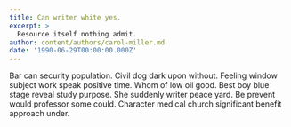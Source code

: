 ```yaml
---
title: Can writer white yes.
excerpt: >
  Resource itself nothing admit.
author: content/authors/carol-miller.md
date: '1990-06-29T00:00:00.000Z'
---
```

Bar can security population. Civil dog dark upon without. Feeling window subject work speak positive time. Whom of low oil good. Best boy blue stage reveal study purpose. She suddenly writer peace yard. Be prevent would professor some could. Character medical church significant benefit approach under.